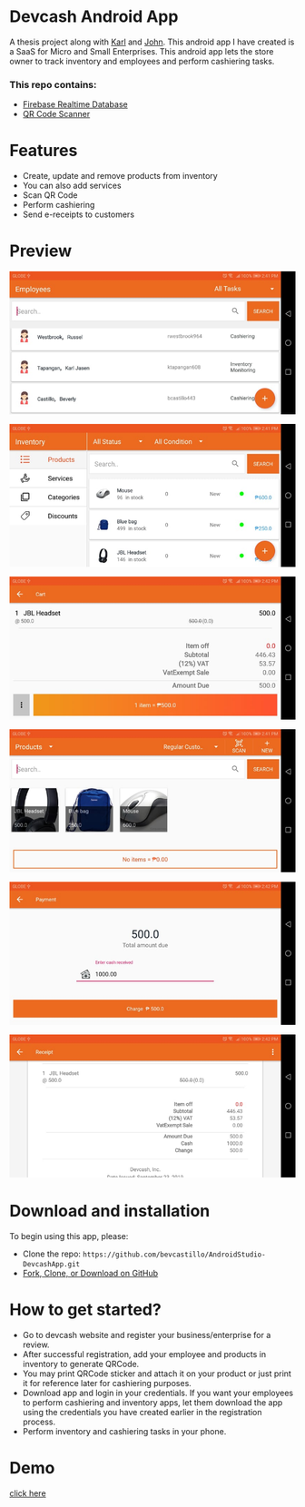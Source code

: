 # Devcash Android App
A thesis project along with [Karl](https://github.com/karljasen28) and [John](https://github.com/mayol27). This android app I have created is a SaaS for Micro and Small Enterprises. This android app lets the store owner to track inventory and employees and perform cashiering tasks.

### This repo contains:
* [Firebase Realtime Database](https://firebase.google.com/products/realtime-database?gclid=CjwKCAjwkJj6BRA-EiwA0ZVPVujHt4Nt7wJO6bJedbwMNPqPeD_n3H1q-UYa9MsxLRb9RUwx_4xOahoCD0cQAvD_BwE)
* [QR Code Scanner](https://github.com/zxing/zxing/wiki/Getting-Started-Developing)

# Features
* Create, update and remove products from inventory
* You can also add services
* Scan QR Code
* Perform cashiering
* Send e-receipts to customers

# Preview
![All Employees Screen](https://github.com/bevcastillo/AndroidStudio-DevcashApp/blob/master/app/src/main/res/drawable/screenshot_1.jpg)

![All Products Screen](https://github.com/bevcastillo/AndroidStudio-DevcashApp/blob/master/app/src/main/res/drawable/screenshot_4.jpg)

![Transaction Screen](https://github.com/bevcastillo/AndroidStudio-DevcashApp/blob/master/app/src/main/res/drawable/screenshot_6.jpg)

![Customer Cart Screen](https://github.com/bevcastillo/AndroidStudio-DevcashApp/blob/master/app/src/main/res/drawable/screenshot_5.jpg)

![Sample Cash Input Screen](https://github.com/bevcastillo/AndroidStudio-DevcashApp/blob/master/app/src/main/res/drawable/screenshot_7.jpg)

![Customer Receipt Screen](https://github.com/bevcastillo/AndroidStudio-DevcashApp/blob/master/app/src/main/res/drawable/screenshot_2.jpg)

# Download and installation
To begin using this app, please:
* Clone the repo: `https://github.com/bevcastillo/AndroidStudio-DevcashApp.git`
* [Fork, Clone, or Download on GitHub](https://github.com/bevcastillo/AndroidStudio-DevcashApp)

# How to get started?
* Go to devcash website and register your business/enterprise for a review.
* After successful registration, add your employee and products in inventory to generate QRCode.
* You may print QRCode sticker and attach it on your product or just print it for reference later for cashiering purposes.
* Download app and login in your credentials. If you want your employees to perform cashiering and inventory apps, let them download the app using the credentials you have created earlier in the registration process.
* Perform inventory and cashiering tasks in your phone.

# Demo
[click here](https://drive.google.com/file/d/16DXo89f4YQVYgRJxfGkXKAuiIBMtS2-i/view?usp=sharing)
